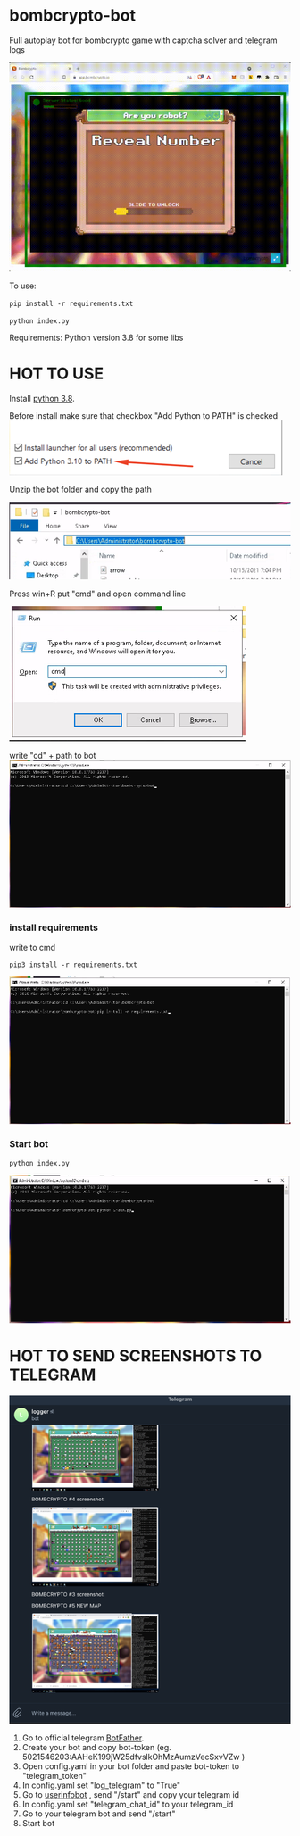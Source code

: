 # bombcrypto-bot
Full autoplay bot for bombcrypto game with captcha solver and telegram logs


![Captcha](https://github.com/crypto0master/bombcrypto-bot/blob/main/readme-images/captcha.gif)


To use:
  
  `pip install -r requirements.txt`
  
  `python index.py`

Requirements:
Python version 3.8 for some libs

# HOT TO USE

Install [python 3.8](https://www.python.org/downloads/release/python-380/).

Before install make sure that checkbox "Add Python to PATH" is checked 
![Check Add python to PATH](https://github.com/crypto0master/bombcrypto-bot/blob/main/readme-images/pythontopath.png)


Unzip the bot folder and copy the path

![Copy PATH](https://github.com/crypto0master/bombcrypto-bot/blob/main/readme-images/address.png)

Press win+R put "cmd" and open command line 

![CMD](https://github.com/crypto0master/bombcrypto-bot/blob/main/readme-images/cmd.png)

write "cd" + path to bot 
![CD](https://github.com/crypto0master/bombcrypto-bot/blob/main/readme-images/cd.png)

### install requirements
write to cmd 
```
pip3 install -r requirements.txt
```
![PIP](https://github.com/crypto0master/bombcrypto-bot/blob/main/readme-images/pip.png)

### Start bot
```
python index.py
```
![RUN](https://github.com/crypto0master/bombcrypto-bot/blob/main/readme-images/run.png)


# HOT TO SEND SCREENSHOTS TO TELEGRAM
![RUN](https://github.com/crypto0master/bombcrypto-bot/blob/main/readme-images/telegram.png)

1. Go to official telegram [BotFather](https://t.me/BotFather/).
2. Create your bot and copy bot-token (eg. 5021546203:AAHeK199jW25dfvslkOhMzAumzVecSxvVZw )
4. Open config.yaml in your bot folder and paste bot-token to "telegram_token" 
5. In config.yaml set "log_telegram" to "True"
6. Go to [userinfobot](https://t.me/userinfobot) , send "/start" and copy your telegram id
7. In config.yaml set "telegram_chat_id" to your telegram_id
8. Go to your telegram bot and send "/start"
9. Start bot
